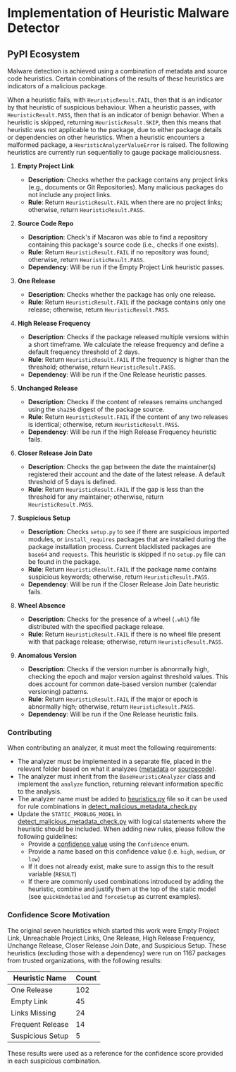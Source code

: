# Implementation of Heuristic Malware Detector

## PyPI Ecosystem

Malware detection is achieved using a combination of metadata and source code heuristics. Certain combinations of the results of these heuristics are indicators of a malicious package.

When a heuristic fails, with `HeuristicResult.FAIL`, then that is an indicator by that heuristic of suspicious behaviour. When a heuristic passes, with `HeuristicResult.PASS`, then that is an indicator of benign behavior. When a heuristic is skipped, returning `HeuristicResult.SKIP`, then this means that heuristic was not applicable to the package, due to either package details or dependencies on other heuristics. When a heuristic encounters a malformed package, a `HeuristicAnalyzerValueError` is raised. The following heuristics are currently run sequentially to gauge package maliciousness.

1. **Empty Project Link**
   - **Description**: Checks whether the package contains any project links (e.g., documents or Git
   Repositories). Many malicious packages do not include any project links.
   - **Rule**: Return `HeuristicResult.FAIL` when there are no project links; otherwise, return `HeuristicResult.PASS`.

2. **Source Code Repo**
   - **Description**: Check's if Macaron was able to find a repository containing this package's source code (i.e., checks if
   one exists).
   - **Rule**: Return `HeuristicResult.FAIL` if no repository was found; otherwise, return `HeuristicResult.PASS`.
   - **Dependency**: Will be run if the Empty Project Link heuristic passes.

3. **One Release**
   - **Description**: Checks whether the package has only one release.
   - **Rule**: Return `HeuristicResult.FAIL` if the package contains only one release; otherwise, return `HeuristicResult.PASS`.

4. **High Release Frequency**
   - **Description**: Checks if the package released multiple versions within a short timeframe. We calculate
   the release frequency and define a default frequency threshold of 2 days.
   - **Rule**: Return `HeuristicResult.FAIL` if the frequency is higher than the threshold; otherwise, return `HeuristicResult.PASS`.
   - **Dependency**: Will be run if the One Release heuristic passes.

5. **Unchanged Release**
   - **Description**: Checks if the content of releases remains unchanged using the `sha256` digest of the package source.
   - **Rule**: Return `HeuristicResult.FAIL` if the content of any two releases is identical; otherwise, return `HeuristicResult.PASS`.
   - **Dependency**: Will be run if the High Release Frequency heuristic fails.

6. **Closer Release Join Date**
   - **Description**: Checks the gap between the date the maintainer(s) registered their account and the date
   of the latest release. A default threshold of 5 days is defined.
   - **Rule**: Return `HeuristicResult.FAIL` if the gap is less than the threshold for any maintainer; otherwise, return `HeuristicResult.PASS`.

7. **Suspicious Setup**
   - **Description**: Checks `setup.py` to see if there are suspicious imported modules, or
   `install_requires` packages that are installed during the package installation process. Current blacklisted packages are `base64` and `requests`. This heuristic is skipped if no `setup.py` file can be found in the package.
   - **Rule**: Return `HeuristicResult.FAIL` if the package name contains suspicious keywords; otherwise, return `HeuristicResult.PASS`.
   - **Dependency**: Will be run if the Closer Release Join Date heuristic fails.

8. **Wheel Absence**
   - **Description**: Checks for the presence of a wheel (`.whl`) file distributed with the specified package release.
   - **Rule**: Return `HeuristicResult.FAIL` if there is no wheel file present with that package release; otherwise, return `HeuristicResult.PASS`.

9. **Anomalous Version**
   - **Description**: Checks if the version number is abnormally high, checking the epoch and major version against threshold values. This does account for common date-based version number (calendar versioning) patterns.
   - **Rule**: Return `HeuristicResult.FAIL` if the major or epoch is abnormally high; otherwise, return `HeuristicResult.PASS`.
   - **Dependency**: Will be run if the One Release heuristic fails.

### Contributing

When contributing an analyzer, it must meet the following requirements:

- The analyzer must be implemented in a separate file, placed in the relevant folder based on what it analyzes ([metadata](./pypi_heuristics/metadata/) or [sourcecode](./pypi_heuristics/sourcecode/)).
- The analyzer must inherit from the `BaseHeuristicAnalyzer` class and implement the `analyze` function, returning relevant information specific to the analysis.
- The analyzer name must be added to [heuristics.py](./pypi_heuristics/heuristics.py) file so it can be used for rule combinations in [detect_malicious_metadata_check.py](../slsa_analyzer/checks/detect_malicious_metadata_check.py)
- Update the `STATIC_PROBLOG_MODEL` in [detect_malicious_metadata_check.py](../slsa_analyzer/checks/detect_malicious_metadata_check.py) with logical statements where the heuristic should be included. When adding new rules, please follow the following guidelines:
   - Provide a [confidence value](../slsa_analyzer/checks/check_result.py) using the `Confidence` enum.
   - Provide a name based on this confidence value (i.e. `high`, `medium`, or `low`)
   - If it does not already exist, make sure to assign this to the result variable (`RESULT`)
   - If there are commonly used combinations introduced by adding the heuristic, combine and justify them at the top of the static model (see `quickUndetailed` and `forceSetup` as current examples).  

### Confidence Score Motivation

The original seven heuristics which started this work were Empty Project Link, Unreachable Project Links, One Release, High Release Frequency, Unchange Release, Closer Release Join Date, and Suspicious Setup. These heuristics (excluding those with a dependency) were run on 1167 packages from trusted organizations, with the following results:

| Heuristic Name   | Count |
|------------------| ----- |
| One Release      | 102   |
| Empty Link       | 45    |
| Links Missing    | 24    |
| Frequent Release | 14    |
| Suspicious Setup | 5     |

These results were used as a reference for the confidence score provided in each suspicious combination.
